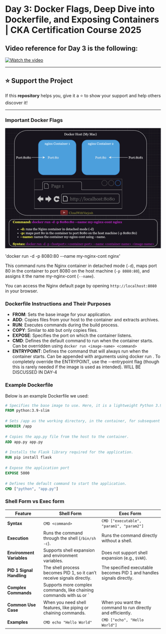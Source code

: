 # Day 3: Docker Flags, Deep Dive into Dockerfile, and Exposing Containers | CKA Certification Course 2025

## Video reference for Day 3 is the following:

[![Watch the video](https://img.youtube.com/vi/MQ8fYqZwiQs/maxresdefault.jpg)](https://youtu.be/MQ8fYqZwiQs)

---
## ⭐ Support the Project  
If this **repository** helps you, give it a ⭐ to show your support and help others discover it! 

---

### Important Docker Flags

![Alt text](/images/3a.png)

'docker run -d -p 8080:80 --name my-nginx-cont nginx'

This command runs the Nginx container in detached mode (`-d`), maps port 80 in the container to port 8080 on the host machine (`-p 8080:80`), and assigns it the name my-nginx-cont (`--name`).

You can access the Nginx default page by opening `http://localhost:8080` in your browser.

### Dockerfile Instructions and Their Purposes

- **FROM**: Sets the base image for your application.
- **ADD**: Copies files from your host to the container and extracts archives.
- **RUN**: Executes commands during the build process.
- **COPY**: Similar to `ADD` but only copies files.
- **EXPOSE**: Specifies the port on which the container listens.
- **CMD**: Defines the default command to run when the container starts. Can be overridden using `docker run <image-name> <command>` 
- **ENTRYPOINT**: Defines the command that will always run when the container starts. Can be appended with arguments using docker run <image-name> <arguments>. To completely override the ENTRYPOINT, use the --entrypoint flag (though this is rarely needed if the image is used as intended). WILL BE DISCUSSED IN DAY-4

### Example Dockerfile

Below is an example Dockerfile we used:

```dockerfile
# Specifies the base image to use. Here, it is a lightweight Python 3.9 image.
FROM python:3.9-slim  

# Sets /app as the working directory, in the container, for subsequent instructions.
WORKDIR /app  

# Copies the app.py file from the host to the container.
ADD app.py app.py  

# Installs the Flask library required for the application.
RUN pip install flask  

# Expose the application port
EXPOSE 5000  

# Defines the default command to start the application.
CMD ["python", "app.py"]
```
### Shell Form vs Exec form

| **Feature**              | **Shell Form**                                      | **Exec Form**                                      |
|--------------------------|-----------------------------------------------------|----------------------------------------------------|
| **Syntax**               | `CMD <command>`                                     | `CMD ["executable", "param1", "param2"]`           |
| **Execution**            | Runs the command through the shell (`/bin/sh -c`).  | Runs the command directly without a shell.         |
| **Environment Variables**| Supports shell expansion and environment variables. | Does not support shell expansion (e.g., `$VAR`).    |
| **PID 1 Signal Handling**| The shell process becomes PID 1, so it can’t receive signals directly. | The specified executable becomes PID 1 and handles signals directly. |
| **Complex Commands**     | Supports more complex commands, like chaining commands with `&&` or `||`. | Best suited for simple commands with no shell features. |
| **Common Use Case**      | When you need shell features, like piping or chaining commands. | When you want the command to run directly and efficiently. |
| **Examples**             | `CMD echo "Hello World"`                           | `CMD ["echo", "Hello World"]`                      |

